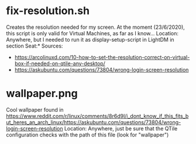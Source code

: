 # fix-resolution.sh
Creates the resolution needed for my screen. At the moment (23/6/2020), this script is only valid for Virtual Machines, as far as I know...
Location: Anywhere, but I needed to run it as display-setup-script in LightDM in section Seat:*
Sources: 
 - https://arcolinuxd.com/10-how-to-set-the-resolution-correct-on-virtual-box-if-needed-on-qtile-any-desktop/
 - https://askubuntu.com/questions/73804/wrong-login-screen-resolution

# wallpaper.png
Cool wallpaper found in https://www.reddit.com/r/linux/comments/8r6d9l/i_dont_know_if_this_fits_but_heres_an_arch_linux/https://askubuntu.com/questions/73804/wrong-login-screen-resolution
Location: Anywhere, just be sure that the QTile configuration checks with the path of this file (look for "wallpaper")